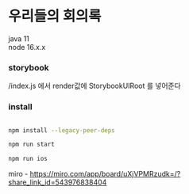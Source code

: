 # 우리들의 회의록

java 11  
node 16.x.x

### storybook

/index.js 에서 render값에 StorybookUIRoot 를 넣어준다

### install

```bash

npm install --legacy-peer-deps

npm run start

npm run ios

```

miro - https://miro.com/app/board/uXjVPMRzudk=/?share_link_id=543976838404
